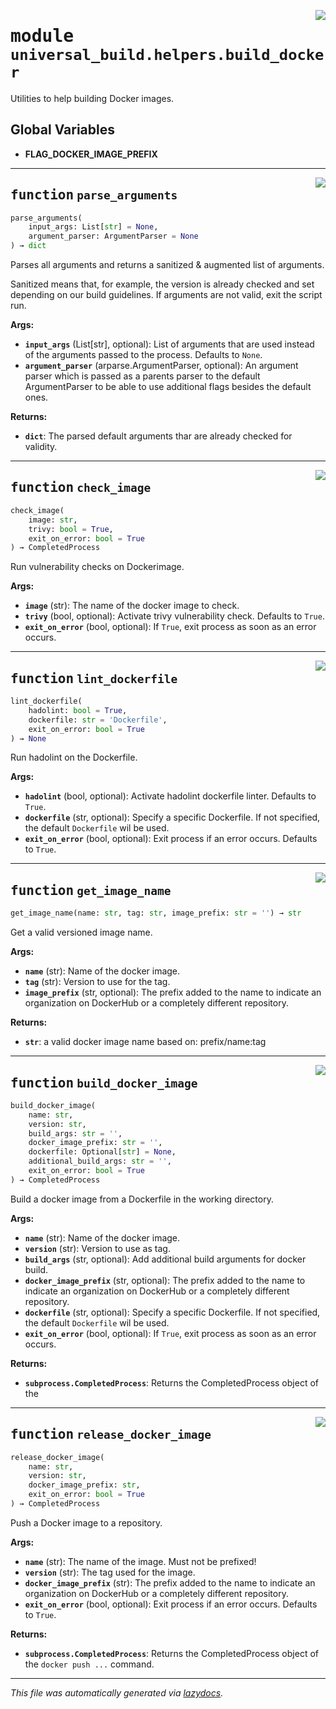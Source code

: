<!-- markdownlint-disable -->

<a href="https://github.com/ml-tooling/universal-build/blob/main/src/universal_build/helpers/build_docker.py#L0"><img align="right" style="float:right;" src="https://img.shields.io/badge/-source-cccccc?style=flat-square"></a>

# <kbd>module</kbd> `universal_build.helpers.build_docker`
Utilities to help building Docker images. 

**Global Variables**
---------------
- **FLAG_DOCKER_IMAGE_PREFIX**

---

<a href="https://github.com/ml-tooling/universal-build/blob/main/src/universal_build/helpers/build_docker.py#L13"><img align="right" style="float:right;" src="https://img.shields.io/badge/-source-cccccc?style=flat-square"></a>

## <kbd>function</kbd> `parse_arguments`

```python
parse_arguments(
    input_args: List[str] = None,
    argument_parser: ArgumentParser = None
) → dict
```

Parses all arguments and returns a sanitized & augmented list of arguments. 

Sanitized means that, for example, the version is already checked and set depending on our build guidelines. If arguments are not valid, exit the script run. 



**Args:**
 
 - <b>`input_args`</b> (List[str], optional):  List of arguments that are used instead of the arguments passed to the process. Defaults to `None`. 
 - <b>`argument_parser`</b> (arparse.ArgumentParser, optional):  An argument parser which is passed as a parents parser to the default ArgumentParser to be able to use additional flags besides the default ones. 



**Returns:**
 
 - <b>`dict`</b>:  The parsed default arguments thar are already checked for validity. 


---

<a href="https://github.com/ml-tooling/universal-build/blob/main/src/universal_build/helpers/build_docker.py#L43"><img align="right" style="float:right;" src="https://img.shields.io/badge/-source-cccccc?style=flat-square"></a>

## <kbd>function</kbd> `check_image`

```python
check_image(
    image: str,
    trivy: bool = True,
    exit_on_error: bool = True
) → CompletedProcess
```

Run vulnerability checks on Dockerimage. 



**Args:**
 
 - <b>`image`</b> (str):  The name of the docker image to check. 
 - <b>`trivy`</b> (bool, optional):  Activate trivy vulnerability check. Defaults to `True`. 
 - <b>`exit_on_error`</b> (bool, optional):  If `True`, exit process as soon as an error occurs. 


---

<a href="https://github.com/ml-tooling/universal-build/blob/main/src/universal_build/helpers/build_docker.py#L65"><img align="right" style="float:right;" src="https://img.shields.io/badge/-source-cccccc?style=flat-square"></a>

## <kbd>function</kbd> `lint_dockerfile`

```python
lint_dockerfile(
    hadolint: bool = True,
    dockerfile: str = 'Dockerfile',
    exit_on_error: bool = True
) → None
```

Run hadolint on the Dockerfile. 



**Args:**
 
 - <b>`hadolint`</b> (bool, optional):  Activate hadolint dockerfile linter. Defaults to `True`. 
 - <b>`dockerfile`</b> (str, optional):  Specify a specific Dockerfile. If not specified, the default `Dockerfile` wil be used. 
 - <b>`exit_on_error`</b> (bool, optional):  Exit process if an error occurs. Defaults to `True`. 


---

<a href="https://github.com/ml-tooling/universal-build/blob/main/src/universal_build/helpers/build_docker.py#L87"><img align="right" style="float:right;" src="https://img.shields.io/badge/-source-cccccc?style=flat-square"></a>

## <kbd>function</kbd> `get_image_name`

```python
get_image_name(name: str, tag: str, image_prefix: str = '') → str
```

Get a valid versioned image name. 



**Args:**
 
 - <b>`name`</b> (str):  Name of the docker image. 
 - <b>`tag`</b> (str):  Version to use for the tag. 
 - <b>`image_prefix`</b> (str, optional):  The prefix added to the name to indicate an organization on DockerHub or a completely different repository. 



**Returns:**
 
 - <b>`str`</b>:  a valid docker image name based on: prefix/name:tag 


---

<a href="https://github.com/ml-tooling/universal-build/blob/main/src/universal_build/helpers/build_docker.py#L104"><img align="right" style="float:right;" src="https://img.shields.io/badge/-source-cccccc?style=flat-square"></a>

## <kbd>function</kbd> `build_docker_image`

```python
build_docker_image(
    name: str,
    version: str,
    build_args: str = '',
    docker_image_prefix: str = '',
    dockerfile: Optional[str] = None,
    additional_build_args: str = '',
    exit_on_error: bool = True
) → CompletedProcess
```

Build a docker image from a Dockerfile in the working directory. 



**Args:**
 
 - <b>`name`</b> (str):  Name of the docker image. 
 - <b>`version`</b> (str):  Version to use as tag. 
 - <b>`build_args`</b> (str, optional):  Add additional build arguments for docker build. 
 - <b>`docker_image_prefix`</b> (str, optional):  The prefix added to the name to indicate an organization on DockerHub or a completely different repository. 
 - <b>`dockerfile`</b> (str, optional):  Specify a specific Dockerfile. If not specified, the default `Dockerfile` wil be used. 
 - <b>`exit_on_error`</b> (bool, optional):  If `True`, exit process as soon as an error occurs. 



**Returns:**
 
 - <b>`subprocess.CompletedProcess`</b>:  Returns the CompletedProcess object of the 


---

<a href="https://github.com/ml-tooling/universal-build/blob/main/src/universal_build/helpers/build_docker.py#L165"><img align="right" style="float:right;" src="https://img.shields.io/badge/-source-cccccc?style=flat-square"></a>

## <kbd>function</kbd> `release_docker_image`

```python
release_docker_image(
    name: str,
    version: str,
    docker_image_prefix: str,
    exit_on_error: bool = True
) → CompletedProcess
```

Push a Docker image to a repository. 



**Args:**
 
 - <b>`name`</b> (str):  The name of the image. Must not be prefixed! 
 - <b>`version`</b> (str):  The tag used for the image. 
 - <b>`docker_image_prefix`</b> (str):  The prefix added to the name to indicate an organization on DockerHub or a completely different repository. 
 - <b>`exit_on_error`</b> (bool, optional):  Exit process if an error occurs. Defaults to `True`. 



**Returns:**
 
 - <b>`subprocess.CompletedProcess`</b>:  Returns the CompletedProcess object of the `docker push ...` command. 




---

_This file was automatically generated via [lazydocs](https://github.com/ml-tooling/lazydocs)._

